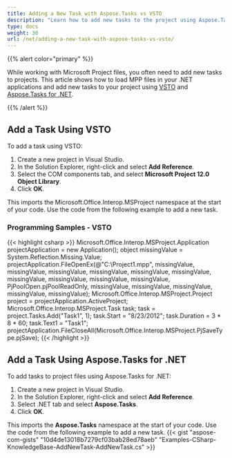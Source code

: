 ```yaml
---
title: Adding a New Task with Aspose.Tasks vs VSTO
description: "Learn how to add new tasks to the project using Aspose.Tasks for .NET in comparison with Microsoft Office Automation Tools."
type: docs
weight: 30
url: /net/adding-a-new-task-with-aspose-tasks-vs-vsto/
---
```


{{% alert color="primary" %}} 

While working with Microsoft Project files, you often need to add new tasks to projects. This article shows how to load MPP files in your .NET applications and add new tasks to your project using [VSTO](/tasks/net/adding-a-new-task-with-aspose-tasks-vs-vsto/) and [Aspose.Tasks for .NET](/tasks/net/adding-a-new-task-with-aspose-tasks-vs-vsto/).

{{% /alert %}} 
## **Add a Task Using VSTO**
To add a task using VSTO:

1. Create a new project in Visual Studio.
2. In the Solution Explorer, right-click and select **Add Reference**.
3. Select the COM components tab, and select **Microsoft Project 12.0 Object Library**.
4. Click **OK**.

This imports the Microsoft.Office.Interop.MSProject namespace at the start of your code. Use the code from the following example to add a new task.

### **Programming Samples - VSTO**

{{< highlight csharp >}}
Microsoft.Office.Interop.MSProject.Application projectApplication = new Application();
object missingValue = System.Reflection.Missing.Value;
projectApplication.FileOpenEx(@"C:\Project1.mpp",
    missingValue, missingValue, missingValue, missingValue,
    missingValue, missingValue, missingValue, missingValue,
    missingValue, missingValue, PjPoolOpen.pjPoolReadOnly,
    missingValue, missingValue, missingValue, missingValue,
    missingValue);
Microsoft.Office.Interop.MSProject.Project project = projectApplication.ActiveProject;
Microsoft.Office.Interop.MSProject.Task task;
task = project.Tasks.Add("Task1", 1);
task.Start = "8/23/2012";
task.Duration = 3 * 8 * 60;
task.Text1 = "Task1";
projectApplication.FileCloseAll(Microsoft.Office.Interop.MSProject.PjSaveType.pjSave);
{{< /highlight >}}

## **Add a Task Using Aspose.Tasks for .NET**
To add tasks to project files using Aspose.Tasks for .NET:

1. Create a new project in Visual Studio.
2. In the Solution Explorer, right-click and select **Add Reference**.
3. Select .NET tab and select **Aspose.Tasks**.
4. Click **OK**.

This imports the **Aspose.Tasks** namespace at the start of your code. Use the code from the following example to add a new task.
{{< gist "aspose-com-gists" "10d4de13018b7279cf03bab28ed78aeb" "Examples-CSharp-KnowledgeBase-AddNewTask-AddNewTask.cs" >}}
